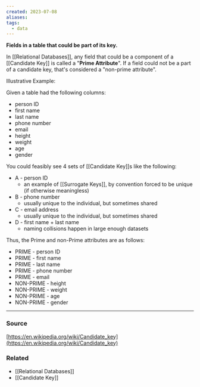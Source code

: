 ```yaml
---
created: 2023-07-08
aliases: 
tags:
  - data
---
```

**Fields in a table that could be part of its key.**

In [[Relational Databases]], any field that could be a component of a [[Candidate Key]] is called a "**Prime Attribute**". If a field could not be a part of a candidate key, that's considered a "non-prime attribute". 

Illustrative Example:

Given a table had the following columns:

- person ID
- first name
- last name
- phone number
- email
- height
- weight
- age
- gender

You could feasibly see 4 sets of [[Candidate Key]]s like the following:

- A - person ID
    - an example of [[Surrogate Keys]], by convention forced to be unique (if otherwise meaningless)
- B - phone number
    - usually unique to the individual, but sometimes shared
- C - email address
    - usually unique to the individual, but sometimes shared
- D - first name + last name
    - naming collisions happen in large enough datasets

Thus, the Prime and non-Prime attributes are as follows:

- PRIME - person ID
- PRIME - first name
- PRIME - last name
- PRIME - phone number
- PRIME - email
- NON-PRIME - height
- NON-PRIME - weight
- NON-PRIME - age
- NON-PRIME - gender

****
### Source

[https://en.wikipedia.org/wiki/Candidate_key](https://en.wikipedia.org/wiki/Candidate_key)

### Related
- [[Relational Databases]] 
- [[Candidate Key]]